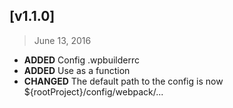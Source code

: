 ## [v1.1.0]
> June 13, 2016
* **ADDED** Config .wpbuilderrc
* **ADDED** Use as a function
* **CHANGED** The default path to the config is now ${rootProject}/config/webpack/...

